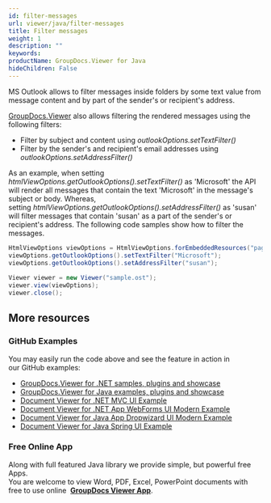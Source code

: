 ```yaml
---
id: filter-messages
url: viewer/java/filter-messages
title: Filter messages
weight: 1
description: ""
keywords: 
productName: GroupDocs.Viewer for Java
hideChildren: False
---
```

MS Outlook allows to filter messages inside folders by some text value from message content and by part of the sender's or recipient's address.

[GroupDocs.Viewer](https://products.groupdocs.com/viewer/java) also allows filtering the rendered messages using the following filters:

*   Filter by subject and content using *outlookOptions.setTextFilter()*
*   Filter by the sender's and recipient's email addresses using *outlookOptions.setAddressFilter()*

As an example, when setting *htmlViewOptions.getOutlookOptions().setTextFilter()* as 'Microsoft' the API will render all messages that contain the text 'Microsoft' in the message's subject or body. Whereas, setting *htmlViewOptions.getOutlookOptions().setAddressFilter()* as 'susan' will filter messages that contain 'susan' as a part of the sender's or recipient's address. The following code samples show how to filter the messages.

```java
HtmlViewOptions viewOptions = HtmlViewOptions.forEmbeddedResources("page_{0}.html");
viewOptions.getOutlookOptions().setTextFilter("Microsoft");
viewOptions.getOutlookOptions().setAddressFilter("susan");
 
Viewer viewer = new Viewer("sample.ost");
viewer.view(viewOptions);
viewer.close();
```

## More resources
### GitHub Examples
You may easily run the code above and see the feature in action in our GitHub examples:
*   [GroupDocs.Viewer for .NET samples, plugins and showcase](https://github.com/groupdocs-viewer/GroupDocs.Viewer-for-.NET)    
*   [GroupDocs.Viewer for Java examples, plugins and showcase](https://github.com/groupdocs-viewer/GroupDocs.Viewer-for-Java)    
*   [Document Viewer for .NET MVC UI Example](https://github.com/groupdocs-viewer/GroupDocs.Viewer-for-.NET-MVC)    
*   [Document Viewer for .NET App WebForms UI Modern Example](https://github.com/groupdocs-viewer/GroupDocs.Viewer-for-.NET-WebForms)    
*   [Document Viewer for Java App Dropwizard UI Modern Example](https://github.com/groupdocs-viewer/GroupDocs.Viewer-for-Java-Dropwizard)    
*   [Document Viewer for Java Spring UI Example](https://github.com/groupdocs-viewer/GroupDocs.Viewer-for-Java-Spring)
    
### Free Online App
Along with full featured Java library we provide simple, but powerful free Apps.  
You are welcome to view Word, PDF, Excel, PowerPoint documents with free to use online  **[GroupDocs Viewer App](https://products.groupdocs.app/viewer)**.